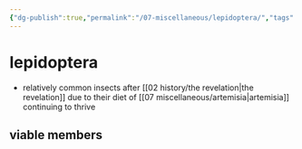 ```yaml
---
{"dg-publish":true,"permalink":"/07-miscellaneous/lepidoptera/","tags":["misc","animals"],"created":"2024-12-27T15:05:01.250-06:00","updated":"2024-12-30T10:01:45.645-06:00"}
---
```


# lepidoptera
- relatively common insects after [[02 history/the revelation\|the revelation]] due to their diet of [[07 miscellaneous/artemisia\|artemisia]] continuing to thrive

## viable members
